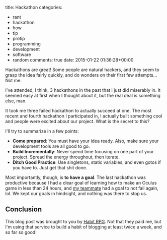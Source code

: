 title: Hackathon
categories:
- rant
- hackathon
- how
- tip
- protip
- programming
- development
- software
- random
comments: true
date: 2015-01-22 01:36:28+00:00

Hackathons are great! Some people are natural hackers, and they seem to grasp the idea fairly quickly, and do wonders on their first few attempts... Not me.

I've attended, I think, 3 hackathons in the past that I just did miserably in. It seemed easy at first when I thought about it, but the real deal is something else, man.

It took me three failed hackathon to actually succeed at one. The most recent and fourth hackathon I participated in, I actually built something cool and people were excited about our project. What is the secret to this?

I'll try to summarize in a few points:

+ __Come prepared__: You must have your idea ready. Also, make sure your development tools are all good to go.
+ __Build Incrementally__: Never spend time focusing on one part of your project. Spread the energy throughout, then iterate.
+ __Ditch Good Practice__: Use singletons, static variables, and even gotos if you have to. Just get that shit done.

Most importantly, though, is __to have a goal__. The last hackathon was productive because I had a clear goal of learning how to make an Oculus game in less than 24 hours, and [my teammate](http://surajms.com) had a goal to not fail again, lol. We kept our goals in hindsight, and nothing was there to stop us.

## Conclusion

This blog post was brought to you by [Habit RPG](http://habitrpg.com). Not that they paid me, but I'm using that service to build a habit of blogging at least twice a week, and so far so good!
